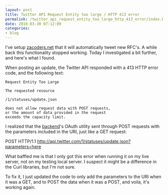 ```yaml
---
layout: post
title: Twitter API Request Entity too large / HTTP 413 error
permalink: /twitter_api_request_entity_too_large_http_413_error/index.html
date: 2010-03-30 07:12:09
categories:
- blog
---
```


I've setup [zacoders.net][1] that it will automatically tweet new RFC's. A while back this functionality stopped working. Today I investigated a bit further, and here's what I found.<!--break-->

When posting an update, the Twitter API responded with a 413 HTTP error code, and the following text:

    Request Entity Too Large

    The requested resource

    /1/statuses/update.json

    does not allow request data with POST requests,
    or the amount of data provided in the request
    exceeds the capacity limit.

I realized that the [backend][2]'s OAuth utility sent through POST requests with the parameters included in the URI, just like a GET request:

   POST HTTP/1.1 http://api.twitter.com/1/statuses/update.json?parameters=here

What baffled me is that I only got this error when running it on my live server, not on my testing local server. I suspect it might be a difference in the Curl libraries, but I'm not sure.

To fix it, I just updated the code to only add the parameters to the URI when it was a GET, and to POST the data when it was a POST, and voila, it's working again.


[1]: http://zacoders.net
[2]: http://backend-php.net
